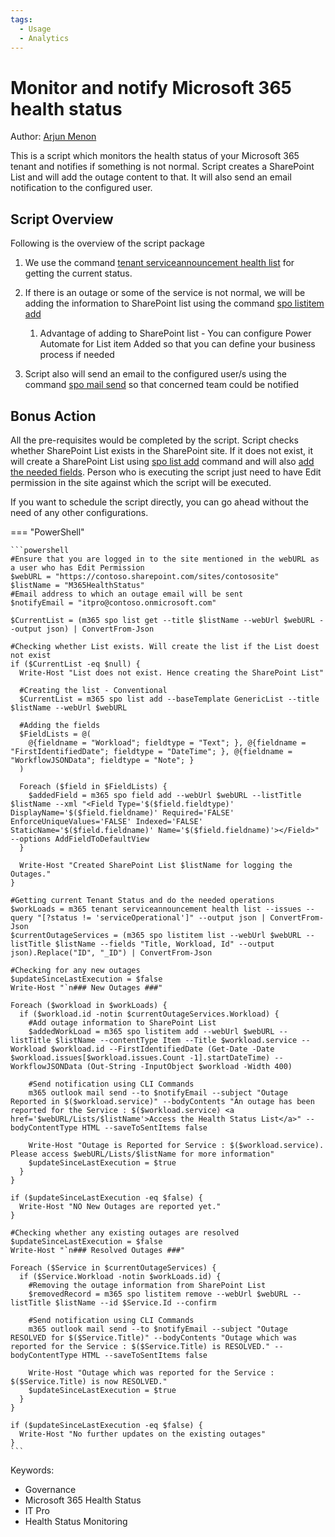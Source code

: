 ```yaml
---
tags:
  - Usage
  - Analytics
---
```


# Monitor and notify Microsoft 365 health status

Author: [Arjun Menon](https://arjunumenon.com/tenant-status-solution-m365cli/)

This is a script which monitors the health status of your Microsoft 365 tenant and notifies if something is not normal. Script creates a SharePoint List and will add the outage content to that. It will also send an email notification to the configured user.

## Script Overview

Following is the overview of the script package

1. We use the command [tenant serviceannouncement health list](https://pnp.github.io/cli-microsoft365/cmd/tenant/serviceannouncement/serviceannouncement-health-list/)  for getting the current status.

2. If there is an outage or some of the service is not normal, we will be adding the information to SharePoint list using the command [spo listitem add](https://pnp.github.io/cli-microsoft365/cmd/spo/listitem/listitem-add/)
   1. Advantage of adding to SharePoint list - You can configure Power Automate for List item Added so that you can define your business process if needed
3. Script also will send an email to the configured user/s using the command [spo mail send](https://pnp.github.io/cli-microsoft365/cmd/spo/mail/mail-send/) so that concerned team could be notified

## Bonus Action

All the pre-requisites would be completed by the script. Script checks whether SharePoint List exists in the SharePoint site. If it does not exist, it will create a SharePoint List using [spo list add](https://pnp.github.io/cli-microsoft365/cmd/spo/list/list-add/) command and will also [add the needed fields](https://pnp.github.io/cli-microsoft365/cmd/spo/field/field-add/). Person who is executing the script just need to have Edit permission in the site against which the script will be executed.

If you want to schedule the script directly, you can go ahead without the need of any other configurations.

=== "PowerShell"

    ```powershell
    #Ensure that you are logged in to the site mentioned in the webURL as a user who has Edit Permission
    $webURL = "https://contoso.sharepoint.com/sites/contososite"
    $listName = "M365HealthStatus"
    #Email address to which an outage email will be sent
    $notifyEmail = "itpro@contoso.onmicrosoft.com"

    $CurrentList = (m365 spo list get --title $listName --webUrl $webURL --output json) | ConvertFrom-Json

    #Checking whether List exists. Will create the list if the List doest not exist
    if ($CurrentList -eq $null) {
      Write-Host "List does not exist. Hence creating the SharePoint List"

      #Creating the list - Conventional
      $CurrentList = m365 spo list add --baseTemplate GenericList --title $listName --webUrl $webURL

      #Adding the fields
      $FieldLists = @(
        @{fieldname = "Workload"; fieldtype = "Text"; }, @{fieldname = "FirstIdentifiedDate"; fieldtype = "DateTime"; }, @{fieldname = "WorkflowJSONData"; fieldtype = "Note"; }
      )

      Foreach ($field in $FieldLists) {
        $addedField = m365 spo field add --webUrl $webURL --listTitle $listName --xml "<Field Type='$($field.fieldtype)' DisplayName='$($field.fieldname)' Required='FALSE' EnforceUniqueValues='FALSE' Indexed='FALSE' StaticName='$($field.fieldname)' Name='$($field.fieldname)'></Field>" --options AddFieldToDefaultView
      }

      Write-Host "Created SharePoint List $listName for logging the Outages."
    }

    #Getting current Tenant Status and do the needed operations
    $workLoads = m365 tenant serviceannouncement health list --issues --query "[?status != 'serviceOperational']" --output json | ConvertFrom-Json
    $currentOutageServices = (m365 spo listitem list --webUrl $webURL --listTitle $listName --fields "Title, Workload, Id" --output json).Replace("ID", "_ID") | ConvertFrom-Json

    #Checking for any new outages
    $updateSinceLastExecution = $false
    Write-Host "`n### New Outages ###"

    Foreach ($workload in $workLoads) {
      if ($workload.id -notin $currentOutageServices.Workload) {
        #Add outage information to SharePoint List
        $addedWorkLoad = m365 spo listitem add --webUrl $webURL --listTitle $listName --contentType Item --Title $workload.service --Workload $workload.id --FirstIdentifiedDate (Get-Date -Date $workload.issues[$workload.issues.Count -1].startDateTime) --WorkflowJSONData (Out-String -InputObject $workload -Width 400)

        #Send notification using CLI Commands
        m365 outlook mail send --to $notifyEmail --subject "Outage Reported in $($workload.service)" --bodyContents "An outage has been reported for the Service : $($workload.service) <a href='$webURL/Lists/$listName'>Access the Health Status List</a>" --bodyContentType HTML --saveToSentItems false

        Write-Host "Outage is Reported for Service : $($workload.service). Please access $webURL/Lists/$listName for more information"
        $updateSinceLastExecution = $true
      }
    }

    if ($updateSinceLastExecution -eq $false) {
      Write-Host "NO New Outages are reported yet."
    }

    #Checking whether any existing outages are resolved
    $updateSinceLastExecution = $false
    Write-Host "`n### Resolved Outages ###"

    Foreach ($Service in $currentOutageServices) {
      if ($Service.Workload -notin $workLoads.id) {
        #Removing the outage information from SharePoint List
        $removedRecord = m365 spo listitem remove --webUrl $webURL --listTitle $listName --id $Service.Id --confirm

        #Send notification using CLI Commands
        m365 outlook mail send --to $notifyEmail --subject "Outage RESOLVED for $($Service.Title)" --bodyContents "Outage which was reported for the Service : $($Service.Title) is RESOLVED." --bodyContentType HTML --saveToSentItems false

        Write-Host "Outage which was reported for the Service : $($Service.Title) is now RESOLVED."
        $updateSinceLastExecution = $true
      }
    }

    if ($updateSinceLastExecution -eq $false) {
      Write-Host "No further updates on the existing outages"
    }
    ```

Keywords:

- Governance
- Microsoft 365 Health Status
- IT Pro
- Health Status Monitoring
